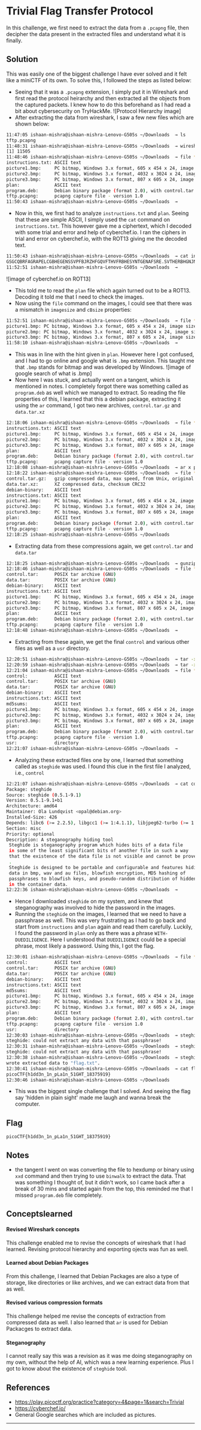 # Trivial Flag Transfer Protocol 
In this challenge, we first need to extract the data from a `.pcapng` file, then decipher the data present in the extracted files and understand what it is finally.

## Solution 
This was easily one of the biggest challenge I have ever solved and it felt like a miniCTF of its own. To solve this, I followed the steps as listed below: 
- Seeing that it was a `.pcapng` extension, I simply put it in Wireshark and first read the protocol heirarchy and then extracted all the objects from the captured packets. I knew how to do this beforehand as I had read a bit about cybersecurity on TryHackMe.
![Protocol Hierarchy image]
- After extracting the data from wireshark, I saw a few new files which are shown below:
```bash
11:47:05 ishaan-mishra@ishaan-mishra-Lenovo-G505s ~/Downloads  → ls
tftp.pcapng
11:48:31 ishaan-mishra@ishaan-mishra-Lenovo-G505s ~/Downloads  → wireshark tftp.pcapng & 
[1] 11505
11:48:46 ishaan-mishra@ishaan-mishra-Lenovo-G505s ~/Downloads  → file * 
instructions.txt: ASCII text
picture1.bmp:     PC bitmap, Windows 3.x format, 605 x 454 x 24, image size 824464, resolution 5669 x 5669 px/m, cbSize 824518, bits offset 54
picture2.bmp:     PC bitmap, Windows 3.x format, 4032 x 3024 x 24, image size 36578304, resolution 5669 x 5669 px/m, cbSize 36578358, bits offset 54
picture3.bmp:     PC bitmap, Windows 3.x format, 807 x 605 x 24, image size 1466520, resolution 5669 x 5669 px/m, cbSize 1466574, bits offset 54
plan:             ASCII text
program.deb:      Debian binary package (format 2.0), with control.tar.gz , data compression xz
tftp.pcapng:      pcapng capture file - version 1.0
11:50:43 ishaan-mishra@ishaan-mishra-Lenovo-G505s ~/Downloads  → 
```
- Now in this, we first had to analyze `instructions.txt` and `plan`. Seeing that these are simple ASCII, I simply used the `cat` command on `instructions.txt`. This however gave me a ciphertext, which I decoded with some trial and error and help of cyberchef.io. I ran the ciphers in trial and error on cyberchef.io, with the ROT13 giving me the decoded text. 
```bash
11:50:43 ishaan-mishra@ishaan-mishra-Lenovo-G505s ~/Downloads  → cat ins*
GSGCQBRFAGRAPELCGBHEGENSSVPFBJRZHFGQVFTHVFRBHESYNTGENAFSRE.SVTHERBHGNJNLGBUVQRGURSYNTNAQVJVYYPURPXONPXSBEGURCYNA
11:52:51 ishaan-mishra@ishaan-mishra-Lenovo-G505s ~/Downloads  → 
```
![image of cyberchef.io on ROT13]

- This told me to read the `plan` file which again turned out to be a ROT13. Decoding it told me that I need to check the images.
- Now using the `file` command on the images, I could see that there was a mismatch in `imagesize` and `cBsize` properties:
```bash
11:52:51 ishaan-mishra@ishaan-mishra-Lenovo-G505s ~/Downloads  → file *.bmp
picture1.bmp: PC bitmap, Windows 3.x format, 605 x 454 x 24, image size 824464, resolution 5669 x 5669 px/m, cbSize 824518, bits offset 54
picture2.bmp: PC bitmap, Windows 3.x format, 4032 x 3024 x 24, image size 36578304, resolution 5669 x 5669 px/m, cbSize 36578358, bits offset 54
picture3.bmp: PC bitmap, Windows 3.x format, 807 x 605 x 24, image size 1466520, resolution 5669 x 5669 px/m, cbSize 1466574, bits offset 54
11:58:10 ishaan-mishra@ishaan-mishra-Lenovo-G505s ~/Downloads  → 
```
- This was in line with the hint given in `plan`. However here I got confused, and I had to go online and google what is `.bmp` extension. This taught me that `.bmp` stands for bitmap and was developed by Windows.
![image of google search of what is .bmp]
- Now here I was stuck, and actually went on a tangent, which is mentioned in notes. I completely forgot there was something called as `program.deb` as well which we managed to extract. So reading the file properties of this, I learned that this a debian package, extracting it using the `ar` command, I got two new archives, `control.tar.gz` and `data.tar.xz`
```bash
12:18:06 ishaan-mishra@ishaan-mishra-Lenovo-G505s ~/Downloads  → file * 
instructions.txt: ASCII text
picture1.bmp:     PC bitmap, Windows 3.x format, 605 x 454 x 24, image size 824464, resolution 5669 x 5669 px/m, cbSize 824518, bits offset 54
picture2.bmp:     PC bitmap, Windows 3.x format, 4032 x 3024 x 24, image size 36578304, resolution 5669 x 5669 px/m, cbSize 36578358, bits offset 54
picture3.bmp:     PC bitmap, Windows 3.x format, 807 x 605 x 24, image size 1466520, resolution 5669 x 5669 px/m, cbSize 1466574, bits offset 54
plan:             ASCII text
program.deb:      Debian binary package (format 2.0), with control.tar.gz , data compression xz
tftp.pcapng:      pcapng capture file - version 1.0
12:18:08 ishaan-mishra@ishaan-mishra-Lenovo-G505s ~/Downloads  → ar x program.deb 
12:18:22 ishaan-mishra@ishaan-mishra-Lenovo-G505s ~/Downloads  → file * 
control.tar.gz:   gzip compressed data, max speed, from Unix, original size modulo 2^32 10240
data.tar.xz:      XZ compressed data, checksum CRC32
debian-binary:    ASCII text
instructions.txt: ASCII text
picture1.bmp:     PC bitmap, Windows 3.x format, 605 x 454 x 24, image size 824464, resolution 5669 x 5669 px/m, cbSize 824518, bits offset 54
picture2.bmp:     PC bitmap, Windows 3.x format, 4032 x 3024 x 24, image size 36578304, resolution 5669 x 5669 px/m, cbSize 36578358, bits offset 54
picture3.bmp:     PC bitmap, Windows 3.x format, 807 x 605 x 24, image size 1466520, resolution 5669 x 5669 px/m, cbSize 1466574, bits offset 54
plan:             ASCII text
program.deb:      Debian binary package (format 2.0), with control.tar.gz , data compression xz
tftp.pcapng:      pcapng capture file - version 1.0
12:18:25 ishaan-mishra@ishaan-mishra-Lenovo-G505s ~/Downloads
```
- Extracting data from these compressions again, we get `control.tar` and `data.tar`

```bash
12:18:25 ishaan-mishra@ishaan-mishra-Lenovo-G505s ~/Downloads  → gunzip control.tar.gz; xz -d data.tar.xz
12:18:46 ishaan-mishra@ishaan-mishra-Lenovo-G505s ~/Downloads  → file * 
control.tar:      POSIX tar archive (GNU)
data.tar:         POSIX tar archive (GNU)
debian-binary:    ASCII text
instructions.txt: ASCII text
picture1.bmp:     PC bitmap, Windows 3.x format, 605 x 454 x 24, image size 824464, resolution 5669 x 5669 px/m, cbSize 824518, bits offset 54
picture2.bmp:     PC bitmap, Windows 3.x format, 4032 x 3024 x 24, image size 36578304, resolution 5669 x 5669 px/m, cbSize 36578358, bits offset 54
picture3.bmp:     PC bitmap, Windows 3.x format, 807 x 605 x 24, image size 1466520, resolution 5669 x 5669 px/m, cbSize 1466574, bits offset 54
plan:             ASCII text
program.deb:      Debian binary package (format 2.0), with control.tar.gz , data compression xz
tftp.pcapng:      pcapng capture file - version 1.0
12:18:48 ishaan-mishra@ishaan-mishra-Lenovo-G505s ~/Downloads  → 
```
- Extracting from these again, we get the final `control` and various other files as well as a `usr` directory.
```bash
12:20:51 ishaan-mishra@ishaan-mishra-Lenovo-G505s ~/Downloads  → tar -x -f control.tar
12:20:59 ishaan-mishra@ishaan-mishra-Lenovo-G505s ~/Downloads  → tar -x -f data.tar
12:21:04 ishaan-mishra@ishaan-mishra-Lenovo-G505s ~/Downloads  → file * 
control:          ASCII text
control.tar:      POSIX tar archive (GNU)
data.tar:         POSIX tar archive (GNU)
debian-binary:    ASCII text
instructions.txt: ASCII text
md5sums:          ASCII text
picture1.bmp:     PC bitmap, Windows 3.x format, 605 x 454 x 24, image size 824464, resolution 5669 x 5669 px/m, cbSize 824518, bits offset 54
picture2.bmp:     PC bitmap, Windows 3.x format, 4032 x 3024 x 24, image size 36578304, resolution 5669 x 5669 px/m, cbSize 36578358, bits offset 54
picture3.bmp:     PC bitmap, Windows 3.x format, 807 x 605 x 24, image size 1466520, resolution 5669 x 5669 px/m, cbSize 1466574, bits offset 54
plan:             ASCII text
program.deb:      Debian binary package (format 2.0), with control.tar.gz , data compression xz
tftp.pcapng:      pcapng capture file - version 1.0
usr:              directory
12:21:07 ishaan-mishra@ishaan-mishra-Lenovo-G505s ~/Downloads  → 
```
- Analyzing these extracted files one by one, I learned that something called as `steghide` was used. I found this clue in the first file I analyzed, i.e., `control`
```bash
12:21:07 ishaan-mishra@ishaan-mishra-Lenovo-G505s ~/Downloads  → cat control 
Package: steghide
Source: steghide (0.5.1-9.1)
Version: 0.5.1-9.1+b1
Architecture: amd64
Maintainer: Ola Lundqvist <opal@debian.org>
Installed-Size: 426
Depends: libc6 (>= 2.2.5), libgcc1 (>= 1:4.1.1), libjpeg62-turbo (>= 1:1.3.1), libmcrypt4, libmhash2, libstdc++6 (>= 4.9), zlib1g (>= 1:1.1.4)
Section: misc
Priority: optional
Description: A steganography hiding tool
 Steghide is steganography program which hides bits of a data file
 in some of the least significant bits of another file in such a way
 that the existence of the data file is not visible and cannot be proven.
 .
 Steghide is designed to be portable and configurable and features hiding
 data in bmp, wav and au files, blowfish encryption, MD5 hashing of
 passphrases to blowfish keys, and pseudo-random distribution of hidden bits
 in the container data.
12:22:36 ishaan-mishra@ishaan-mishra-Lenovo-G505s ~/Downloads  → 

```
- Hence I downloaded `steghide` on my system, and knew that steganography was involved to hide the password in the images.
- Running the `steghide` on the images, I learned that we need to have a passphrase as well. This was very frustrating as I had to go back and start from `instructions` and `plan` again and read them carefully. Luckily, I found the password in `plan` only as there was a phrase `WITH-DUEDILIGENCE`. Here I understood that `DUEDILIGENCE` could be a special phrase, most likely a password. Using this, I got the flag.
```bash
12:30:01 ishaan-mishra@ishaan-mishra-Lenovo-G505s ~/Downloads  → file * 
control:          ASCII text
control.tar:      POSIX tar archive (GNU)
data.tar:         POSIX tar archive (GNU)
debian-binary:    ASCII text
instructions.txt: ASCII text
md5sums:          ASCII text
picture1.bmp:     PC bitmap, Windows 3.x format, 605 x 454 x 24, image size 824464, resolution 5669 x 5669 px/m, cbSize 824518, bits offset 54
picture2.bmp:     PC bitmap, Windows 3.x format, 4032 x 3024 x 24, image size 36578304, resolution 5669 x 5669 px/m, cbSize 36578358, bits offset 54
picture3.bmp:     PC bitmap, Windows 3.x format, 807 x 605 x 24, image size 1466520, resolution 5669 x 5669 px/m, cbSize 1466574, bits offset 54
plan:             ASCII text
program.deb:      Debian binary package (format 2.0), with control.tar.gz , data compression xz
tftp.pcapng:      pcapng capture file - version 1.0
usr:              directory
12:30:03 ishaan-mishra@ishaan-mishra-Lenovo-G505s ~/Downloads  → steghide extract -sf picture1.bmp -p DUEDILIGENCE
steghide: could not extract any data with that passphrase!
12:30:31 ishaan-mishra@ishaan-mishra-Lenovo-G505s ~/Downloads  → steghide extract -sf picture2.bmp -p DUEDILIGENCE
steghide: could not extract any data with that passphrase!
12:30:38 ishaan-mishra@ishaan-mishra-Lenovo-G505s ~/Downloads  → steghide extract -sf picture3.bmp -p DUEDILIGENCE
wrote extracted data to "flag.txt".
12:30:41 ishaan-mishra@ishaan-mishra-Lenovo-G505s ~/Downloads  → cat flag.txt
picoCTF{h1dd3n_1n_pLa1n_51GHT_18375919}
12:30:46 ishaan-mishra@ishaan-mishra-Lenovo-G505s ~/Downloads
```
- This was the biggest single challenge that I solved. And seeing the flag say 'hidden in plain sight' made me laugh and wanna break the computer.

## Flag
`picoCTF{h1dd3n_1n_pLa1n_51GHT_18375919}`

## Notes
- the tangent I went on was converting the file to hexdump or binary using `xxd` command and then trying to use `binwalk` to extract the data. That was something I thought of, but it didn't work, so I came back after a break of 30 mins and started again from the top, this reminded me that I missed `program.deb` file completely.


## Conceptslearned 
#### Revised Wireshark concepts
This challenge enabled me to revise the concepts of wireshark that I had learned. Revising protocol hierarchy and exporting ojects was fun as well.

#### Learned about Debian Packages
From this challenge, I learned that Debian Packages are also a type of storage, like directories or like archives, and we can extract data from that as well.

#### Revised various compression formats
This challenge helped me revise the concepts of extraction from compressed data as well. I also learned that `ar` is used for Debian Packacges to extract data.

#### Steganography
I cannot really say this was a revision as it was me doing steganography on my own, without the help of AI, which was a new learning experience. Plus I got to know about the existence of `steghide` tool.

## References
- https://play.picoctf.org/practice?category=4&page=1&search=Trivial
- https://cyberchef.io/
- General Google searches which are included as pictures.
----------------------------------------------------------------------------------------------------------------------------------
